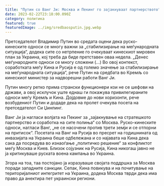 ```yaml
---
title: "Путин со Ванг Ји: Москва и Пекинг го зајакнуваат партнерството"
date: 2023-02-22T23:18:00.090Z
category: политика
featured: true
featuredImage: ../img/sredbaosputin.jpg.webp
---
```


Претседателот Владимир Путин во средата оцени дека руско-кинеските односи се многу важни за „стабилизирање на меѓународната ситуација“, додека сите со нетрпение го очекуваат кинескиот мировен план за Украина, кој треба да биде претставен оваа недела.
„Денес меѓународните односи се многу сложени (...) Во овој контекст, соработката меѓу Кина и Русија е од големо значење за стабилизирање на меѓународната ситуација“, рече Путин на средбата во Кремљ со кинескиот министер за надворешни работи Ванг Ји.

Путин многу ретко прима странски функционери кои не се шефови на држави, а овој исклучок уште еднаш ги покажува привилегираните односи меѓу Кремљ и Кина. Дојдовме до нови хоризонти, рече возбудениот Путин и додаде дека на пролет очекува посета на претседателот Си Џинпинг.

Ванг Ји ја нагласи волјата на Пекинг за „зајакнување на стратешкото партнерство и соработка на сите полиња“ со Москва. Руско-кинеските односи, нагласи Ванг, „не се насочени против трети земји и се отпорни на притисок“.
Посетата на Ванг на Русија во пресрет на годишнината од инвазијата на Украина беше одбележана и со најавата на Кина дека сака да посредува во изнаоѓање „политичко решение“ за конфликтот меѓу Москва и Киев. Близок сојузник на Русија, Кина никогаш јавно не ја критикуваше руската воена кампања во Украина.

Згора на тоа, таа постојано ја изразуваше својата поддршка за Москва поради западните санкции. Сепак, Кина повикува и на почитување на територијалниот интегритет на Украина, додека Москва тврди дека има право да анектира пет украински региони.
